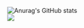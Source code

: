 ![Anurag's GitHub stats](https://github-readme-stats.vercel.app/api?username=luciobortoletto&count_private=true&show_icons=true&title_color=58A6FF&text_color=C9D1D9&icon_color=E3B341&bg_color=0D1117&border_color=30363D)  
![](https://komarev.com/ghpvc/?username=luciobortoletto)
